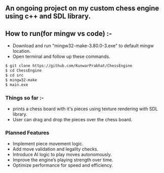 ## An ongoing project on my custom chess engine using c++ and SDL library.
## How to run(for mingw vs code) :-
- Download and run "mingw32-make-3.80.0-3.exe" to default mingw location.
- Open terminal and follow up these commands.
```sh
$ git clone https://github.com/KunwarPrabhat/ChessEngine
$ cd ChessEngine
$ cd src
$ mingw32-make
$ main.exe
```
### Things so far :-
  - prints a chess board with it's pieces using texture rendering with SDL library.
  - User can drag and drop the pieces over the chess board.

### Planned Features
- Implement piece movement logic.
- Add move validation and legality checks.
- Introduce AI logic to play moves autonomously.
- Improve the engine’s playing strength over time.
- Optimize performance for speed and efficiency.
